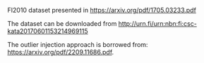 FI2010 dataset presented in https://arxiv.org/pdf/1705.03233.pdf

The dataset can be downloaded from http://urn.fi/urn:nbn:fi:csc-kata20170601153214969115

The outlier injection approach is borrowed from: https://arxiv.org/pdf/2209.11686.pdf.
